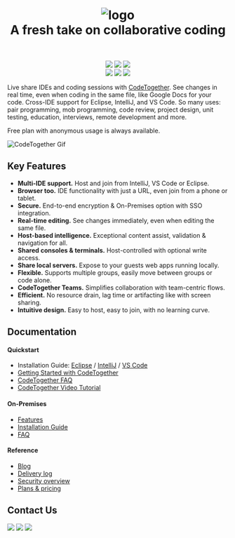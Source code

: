 <h1 align="center">
  <br>
    <img src="https://www.codetogether.com/wp-content/uploads/2020/02/codetogether-full-logo.png" alt="logo">
  <br>
  A fresh take on collaborative coding
  <br>
  <br>
</h1>
<p align="center">
<a href="https://codetogether.com"><img src="https://img.shields.io/visual-studio-marketplace/v/genuitecllc.codetogether"></a>
<a href="https://github.com/Genuitec/CodeTogether/issues/"><img src="https://img.shields.io/github/issues-closed/Genuitec/CodeTogether"></a>
<a href="https://gitter.im/CodeTogether-com/community"><img src="https://img.shields.io/gitter/room/CodeTogether-com/community"></a>
<br/>
<a href="https://plugins.jetbrains.com/plugin/14225-codetogether"><img src="https://img.shields.io/badge/Download-IntelliJ-fe2d5d"></a>
<a href="https://marketplace.eclipse.org/content/codetogether"><img src="https://img.shields.io/badge/Download-Eclipse-2c2255"></a>
<a href="https://marketplace.visualstudio.com/items?itemName=genuitecllc.codetogether"><img src="https://img.shields.io/badge/Download-VS%20Code-3c99d4"></a>
</p>

Live share IDEs and coding sessions with [CodeTogether](https://www.codetogether.com/eHts/). See changes in real time, even when coding in the same file, like Google Docs for your code. Cross-IDE support for Eclipse, IntelliJ, and VS Code. So many uses: pair programming, mob programming, code review, project design, unit testing, education, interviews, remote development and more.

Free plan with anonymous usage is always available.

![CodeTogether Gif](https://www.codetogether.com/wp-content/uploads/2021/07/github.gif)
## Key Features
- **Multi-IDE support.** Host and join from IntelliJ, VS Code or Eclipse.
- **Browser too.** IDE functionality with just a URL, even join from a phone or tablet.
- **Secure.** End-to-end encryption & On-Premises option with SSO integration.
- **Real-time editing.** See changes immediately, even when editing the same file.
- **Host-based intelligence.** Exceptional content assist, validation & navigation for all.
- **Shared consoles & terminals.** Host-controlled with optional write access.
- **Share local servers.** Expose to your guests web apps running locally.
- **Flexible.** Supports multiple groups, easily move between groups or code alone. 
- **CodeTogether Teams.** Simplifies collaboration with team-centric flows.
- **Efficient.** No resource drain, lag time or artifacting like with screen sharing.
- **Intuitive design.** Easy to host, easy to join, with no learning curve.

## Documentation
#### Quickstart
- Installation Guide: [Eclipse](https://www.codetogether.com/eHts/docs/codetogether-for-eclipse-installation/)  / [IntelliJ](https://www.codetogether.com/eHts/docs/codetogether-for-jetbrains-ides-installation/)  / [VS Code](https://www.codetogether.com/eHts/docs/codetogether-for-vs-code-installation/)
- [Getting Started with CodeTogether](https://www.codetogether.com/eHts/docs/getting-started-with-codetogether/)  
- [CodeTogether FAQ](https://www.codetogether.com/eHts/docs/faq/)
- [CodeTogether Video Tutorial](https://youtu.be/OgCWc3hTBc0)

#### On-Premises
- [Features](https://www.codetogether.com/eHts/on-premises/)
- [Installation Guide](https://www.codetogether.com/eHts/docs/on-premises-installation-guide/)  
- [FAQ](https://www.codetogether.com/eHts/docs/on-premises-faq/)

#### Reference
- [Blog](https://www.codetogether.com/eHts/blog/)  
- [Delivery log](https://www.codetogether.com/eHts/deliverylog/)  
- [Security overview](https://www.codetogether.com/eHts/download/security/)  
- [Plans & pricing](https://www.codetogether.com/eHts/pricing)  

## Contact Us
<a href="https://twitter.com/genuitec"><img src="https://img.shields.io/twitter/follow/Genuitec?style=social"></a>
<a href="https://gitter.im/CodeTogether-com/community"><img src="https://img.shields.io/gitter/room/CodeTogether-com/community"></a>
<a href="mailto:info@codetogether.com"><img src="https://img.shields.io/badge/Email-info@codetogether.com-2c2255"></a>
